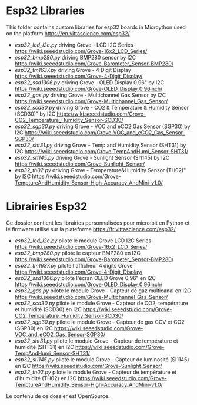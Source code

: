 # Esp32 Libraries
This folder contains custom libraries for esp32 boards in Microython used on the platform https://en.vittascience.com/esp32/

* _esp32_lcd_i2c.py_ driving Grove - LCD I2C Series https://wiki.seeedstudio.com/Grove-16x2_LCD_Series/
* _esp32_bmp280.py_ driving BMP280 sensor by I2C https://wiki.seeedstudio.com/Grove-Barometer_Sensor-BMP280/
* _esp32_tm1637.py_ driving Grove - 4 Digit Display https://wiki.seeedstudio.com/Grove-4-Digit_Display/
* _esp32_ssd1306.py_ driving Grove - OLED Display 0.96" by I2C https://wiki.seeedstudio.com/Grove-OLED_Display_0.96inch/
* _esp32_gas.py_ driving Grove - Multichannel Gas Sensor by I2C https://wiki.seeedstudio.com/Grove-Multichannel_Gas_Sensor/
* _esp32_scd30.py_ driving Grove - CO2 & Temperature & Humidity Sensor (SCD30)" by I2C https://wiki.seeedstudio.com/Grove-CO2_Temperature_Humidity_Sensor-SCD30/
* _esp32_sgp30.py_ driving Grove - VOC and eCO2 Gas Sensor (SGP30) by I2C https://wiki.seeedstudio.com/Grove-VOC_and_eCO2_Gas_Sensor-SGP30/
* _esp32_sht31.py_ driving Grove - Temp and Humidity Sensor (SHT31) by I2C https://wiki.seeedstudio.com/Grove-TempAndHumi_Sensor-SHT31/
* _esp32_si1145.py_ driving Grove - Sunlight Sensor (SI1145) by I2C https://wiki.seeedstudio.com/Grove-Sunlight_Sensor/
* _esp32_th02.py_ driving Grove - Temperature&Humidity Sensor (TH02)" by I2C https://wiki.seeedstudio.com/Grove-TemptureAndHumidity_Sensor-High-Accuracy_AndMini-v1.0/

# Librairies Esp32
Ce dossier contient les librairies personnalisées pour micro:bit en Python et le firmware utilisé sur la plateforme https://fr.vittascience.com/esp32/

* _esp32_lcd_i2c.py_ pilote le module Grove LCD I2C Series https://wiki.seeedstudio.com/Grove-16x2_LCD_Series/
* _esp32_bmp280.py_ pilote le capteur BMP280 en I2C https://wiki.seeedstudio.com/Grove-Barometer_Sensor-BMP280/
* _esp32_tm1637.py_ pilote l'afficheur 4 digits Grove https://wiki.seeedstudio.com/Grove-4-Digit_Display/
* _esp32_ssd1306.py_ pilote l'écran OLED Grove 0.96" en I2C https://wiki.seeedstudio.com/Grove-OLED_Display_0.96inch/
* _esp32_gas.py_ pilote le module Grove - Capteur de gaz multicanal en I2C https://wiki.seeedstudio.com/Grove-Multichannel_Gas_Sensor/
* _esp32_scd30.py_ pilote le module Grove - Capteur de CO2, température et humidité (SCD30) en I2C https://wiki.seeedstudio.com/Grove-CO2_Temperature_Humidity_Sensor-SCD30/
* _esp32_sgp30.py_ pilote le module Grove - Capteur de gas COV et CO2 (SGP30) en I2C https://wiki.seeedstudio.com/Grove-VOC_and_eCO2_Gas_Sensor-SGP30/
* _esp32_sht31.py_ pilote le module Grove - Capteur de température et humidité (SHT31) en I2C https://wiki.seeedstudio.com/Grove-TempAndHumi_Sensor-SHT31/
* _esp32_si1145.py_ pilote le module Grove - Capteur de luminosité (SI1145) en I2C https://wiki.seeedstudio.com/Grove-Sunlight_Sensor/
* _esp32_th02.py_ pilote le module Grove - Capteur de température et d'humidité (TH02) en I2C https://wiki.seeedstudio.com/Grove-TemptureAndHumidity_Sensor-High-Accuracy_AndMini-v1.0/

Le contenu de ce dossier est OpenSource.
